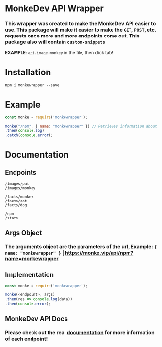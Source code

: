 # MonkeDev API Wrapper

### This wrapper was created to make the MonkeDev API easier to use. This package will make it easier to make the `GET`, `POST`, etc. requests once more and more endpoints come out. This package also will contain `custom-snippets` 
**EXAMPLE**: `api.image.monkey` in the file, then click tab!

# Installation
```
npm i monkewrapper --save
```

# Example
```js
const monke = require('monkewrapper');

monke("/npm", { name: "monkewrapper" }) // Retrieves information about that npm package
.then(console.log)
.catch(console.error);
```

# Documentation
## Endpoints
`/images/pat`\
`/images/monkey`

`/facts/monkey`\
`/facts/cat`\
`/facts/dog`

`/npm`\
`/stats`

## Args Object
### The arguments object are the parameters of the url, **Example:** `{ name: "monkewrapper" }` | https://monke.vip/api/npm?name=monkewrapper

## Implementation
```js
const monke = require('monkewrapper');

monke(<endpoint>, args)
.then(res => console.log(data))
.then(console.error);
```

## MonkeDev API Docs
### Please check out the real [documentation](https://monke.vip/api/docs) for more information of each endpoint!

